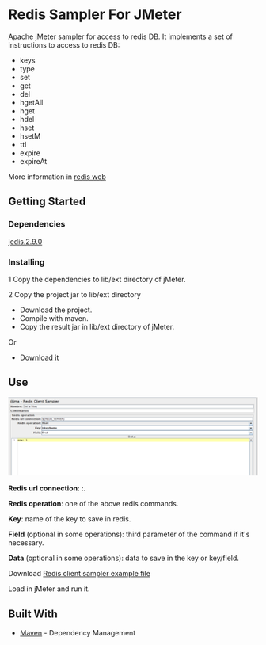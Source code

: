 # Redis Sampler For JMeter

Apache jMeter sampler for access to redis DB. It implements a set of instructions to access to redis DB:

- keys
- type
- set
- get
- del
- hgetAll
- hget
- hdel
- hset
- hsetM
- ttl
- expire
- expireAt

More information in [redis web](https://redis.io/commands)

## Getting Started


### Dependencies

[jedis.2.9.0](https://mvnrepository.com/artifact/redis.clients/jedis/2.9.0)


### Installing

1 Copy the dependencies to lib/ext directory of jMeter.

2 Copy the project jar to lib/ext directory
  - Download the project.
  - Compile with maven.
  - Copy the result jar in lib/ext directory of jMeter.
  
  Or
  
  - [Download it](releases/jMeterRedisClient-1.1.0-SNAPSHOT.jar  "jMeterRedisClient-1.1.0-SNAPSHOT.jar")


## Use

![picture](resources/img/sampler.png)

**Redis url connection**: <server>:<port>.

**Redis operation**: one of the above redis commands.

**Key**: name of the key to save in redis.

**Field** (optional in some operations): third parameter of the command if it's necessary.

**Data** (optional in some operations): data to save in the key or key/field.


Download [Redis client sampler example file](resources/jmx_files/RedisClientExample.jmx "Redis client sampler example")

Load in jMeter and run it.

## Built With

* [Maven](https://maven.apache.org/) - Dependency Management
